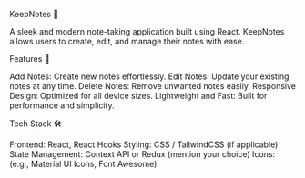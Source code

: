 KeepNotes 📝

A sleek and modern note-taking application built using React. KeepNotes allows users to create, edit, and manage their notes with ease.

Features 🚀

Add Notes: Create new notes effortlessly.
Edit Notes: Update your existing notes at any time.
Delete Notes: Remove unwanted notes easily.
Responsive Design: Optimized for all device sizes.
Lightweight and Fast: Built for performance and simplicity.

Tech Stack 🛠️

Frontend: React, React Hooks
Styling: CSS / TailwindCSS (if applicable)
State Management: Context API or Redux (mention your choice)
Icons: (e.g., Material UI Icons, Font Awesome)
